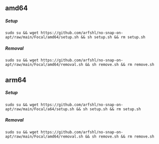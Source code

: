 ## amd64

##### Setup
    sudo su && wget https://github.com/arfshl/no-snap-on-apt/raw/main/Focal/amd64/setup.sh && sh setup.sh && rm setup.sh
##### Removal
    sudo su && wget https://github.com/arfshl/no-snap-on-apt/raw/main/Focal/amd64/removal.sh && sh remove.sh && rm remove.sh

## arm64

##### Setup
    sudo su && wget https://github.com/arfshl/no-snap-on-apt/raw/main/Focal/a64/setup.sh && sh setup.sh && rm setup.sh
##### Removal
    sudo su && wget https://github.com/arfshl/no-snap-on-apt/raw/main/Focal/amd64/removal.sh && sh remove.sh && rm remove.sh